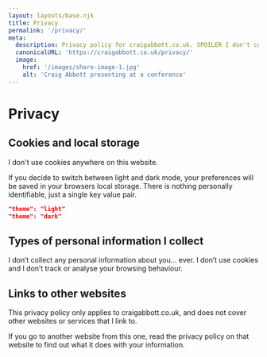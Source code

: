 ```yaml
---
layout: layouts/base.njk
title: Privacy
permalink: '/privacy/'
meta:
  description: Privacy policy for craigabbott.co.uk. SPOILER I don't collect any data
  canonicalURL: 'https://craigabbott.co.uk/privacy/'
  image:
    href: '/images/share-image-1.jpg'
    alt: 'Craig Abbott presenting at a conference'
---
```


# Privacy

## Cookies and local storage

I don't use cookies anywhere on this website.

If you decide to switch between light and dark mode, your preferences will be saved in your browsers local storage. There is nothing personally identifiable, just a single key value pair.

```json
"theme": "light"
"theme": "dark"
```

## Types of personal information I collect

I don’t collect any personal information about you... ever. I don’t use cookies and I don’t track or analyse your browsing behaviour.

## Links to other websites

This privacy policy only applies to craigabbott.co.uk, and does not cover other websites or services that I link to.

If you go to another website from this one, read the privacy policy on that website to find out what it does with your information.
